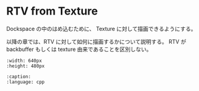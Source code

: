 # RTV from Texture

Dockspace の中のはめ込むために、
Texture に対して描画できるようにする。

以降の章では、RTV に対して如何に描画するかについて説明する。
RTV が backbuffer もしくは texture 由来であることを区別しない。

```{image} ./imgui_rtv.jpg
:width: 640px
:height: 480px
```

```{literalinclude} ../../samples/_Basic/ImGuiDockspaceView/main.cpp
:caption:
:language: cpp
```

```{todo} マウスイベントのハンドリング
```
